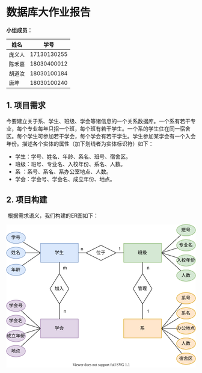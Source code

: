 # 数据库大作业报告

**小组成员**：

| 姓名   | 学号        |
| ------ | ----------- |
| 庞义人 | 17130130255 |
| 陈禾嘉 | 18030400012 |
| 胡道汝 | 18030100184 |
| 唐坤   | 18030100240 |

## 1. 项目需求

​	今要建立关于系、学生、班级、学会等诸信息的一个关系数据库。一个系有若干专业，每个专业每年只招一个班，每个班有若干学生。一个系的学生住在同一宿舍区。每个学生可参加若干学会，每个学会有若干学生。学生参加某学会有一个入会年份。描述各个实体的属性（加下划线者为实体标识符）如下：

- 学生：学号、姓名、年龄、系名、班号、宿舍区。
-  班级：班号、专业名、入校年份、系名、人数。
- 系    ：系号、系名、系办公室地点、人数。
- 学会：学会号、学会名、成立年份、地点。

## 2. 项目构建

​	根据需求语义，我们构建的ER图如下：

![ER](..\ER.svg)



